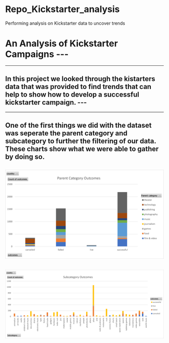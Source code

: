 # Repo_Kickstarter_analysis
Performing analysis on Kickstarter data to uncover trends
# An Analysis of Kickstarter Campaigns ---
---
## In this project we looked through the kistarters data that was provided to find trends that can help to show how to develop a successful kickstarter campaign. ---
---
One of the first things we did with the dataset was seperate the parent category and subcategory to further the filtering of our data. These charts show what we were able to gather by doing so. 
---
![Parent Category Chart](Parent_Category_Chart.png)
---
![Subcategory Chart](Subcategory_Chart.png)
---
